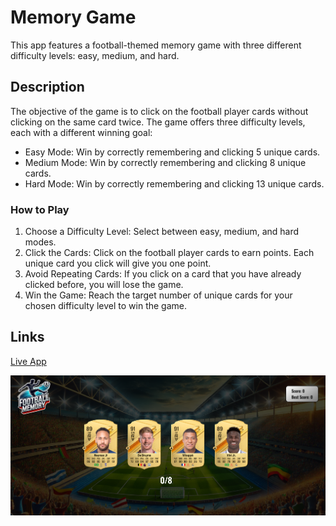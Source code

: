 # Memory Game
This app features a football-themed memory game with three different difficulty levels: easy, medium, and hard.

## Description 
The objective of the game is to click on the football player cards without clicking on the same card twice. The game offers three difficulty levels, each with a different winning goal:

- Easy Mode: Win by correctly remembering and clicking 5 unique cards.
- Medium Mode: Win by correctly remembering and clicking 8 unique cards.
- Hard Mode: Win by correctly remembering and clicking 13 unique cards.

### How to Play
1.	Choose a Difficulty Level: Select between easy, medium, and hard modes.
2.	Click the Cards: Click on the football player cards to earn points. Each unique card you click will give you one point.
3.	Avoid Repeating Cards: If you click on a card that you have already clicked before, you will lose the game.
4.	Win the Game: Reach the target number of unique cards for your chosen difficulty level to win the game.

## Links
[Live App](https://fotball-memory.netlify.app/)

![alt text](image-1.png)